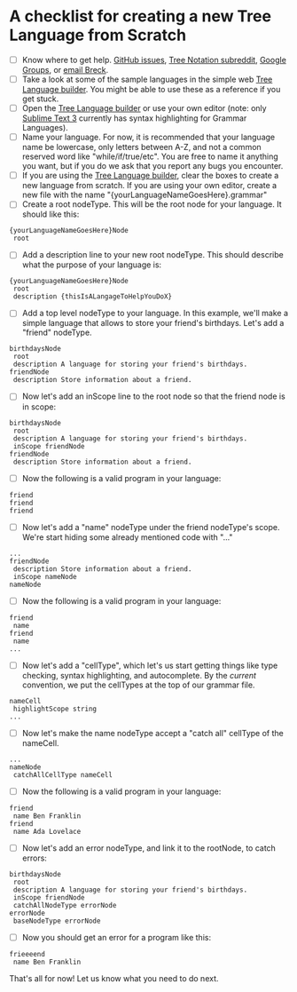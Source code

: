 A checklist for creating a new Tree Language from Scratch
=========================================================

- [ ] Know where to get help. [GitHub issues](https://github.com/treenotation/jtree/issues), [Tree Notation subreddit](https://reddit.com/r/treenotation), [Google Groups](mailto:treenotation@googlegroups.com), or [email Breck](mailto:breck7@gmail.com).
- [ ] Take a look at some of the sample languages in the simple web [Tree Language builder](http://treenotation.org/sandbox/build/). You might be able to use these as a reference if you get stuck.
- [ ] Open the [Tree Language builder](http://treenotation.org/sandbox/build/) or use your own editor (note: only [Sublime Text 3](https://www.sublimetext.com/) currently has syntax highlighting for Grammar Languages).
- [ ] Name your language. For now, it is recommended that your language name be lowercase, only letters between A-Z, and not a common reserved word like "while/if/true/etc". You are free to name it anything you want, but if you do we ask that you report any bugs you encounter.
- [ ] If you are using the [Tree Language builder](http://treenotation.org/sandbox/build/), clear the boxes to create a new language from scratch.
If you are using your own editor, create a new file with the name "{yourLanguageNameGoesHere}.grammar"
- [ ] Create a root nodeType. This will be the root node for your language. It should like this:

```
{yourLanguageNameGoesHere}Node
 root
```

- [ ] Add a description line to your new root nodeType. This should describe what the purpose of your language is:

```
{yourLanguageNameGoesHere}Node
 root
 description {thisIsALangageToHelpYouDoX}
```

- [ ] Add a top level nodeType to your language. In this example, we'll make a simple language that allows to store your friend's birthdays. Let's add a "friend" nodeType.

```
birthdaysNode
 root
 description A language for storing your friend's birthdays.
friendNode
 description Store information about a friend.
```

- [ ] Now let's add an inScope line to the root node so that the friend node is in scope:

```
birthdaysNode
 root
 description A language for storing your friend's birthdays.
 inScope friendNode
friendNode
 description Store information about a friend.
```

- [ ] Now the following is a valid program in your language:

```
friend
friend
friend
```

- [ ] Now let's add a "name" nodeType under the friend nodeType's scope. We're start hiding some already mentioned code with "..." 

```
...
friendNode
 description Store information about a friend.
 inScope nameNode
nameNode
```

- [ ] Now the following is a valid program in your language:

```
friend
 name
friend
 name
...
```

- [ ] Now let's add a "cellType", which let's us start getting things like type checking, syntax highlighting, and autocomplete. By the *current* convention, we put the cellTypes at the top of our grammar file.

```
nameCell
 highlightScope string
...
```

- [ ] Now let's make the name nodeType accept a "catch all" cellType of the nameCell.

```
...
nameNode
 catchAllCellType nameCell
```

- [ ] Now the following is a valid program in your language:

```
friend
 name Ben Franklin
friend
 name Ada Lovelace
```

- [ ] Now let's add an error nodeType, and link it to the rootNode, to catch errors:

```
birthdaysNode
 root
 description A language for storing your friend's birthdays.
 inScope friendNode
 catchAllNodeType errorNode
errorNode
 baseNodeType errorNode
```

- [ ] Now you should get an error for a program like this:

```
frieeeend
 name Ben Franklin
```

That's all for now! Let us know what you need to do next.
